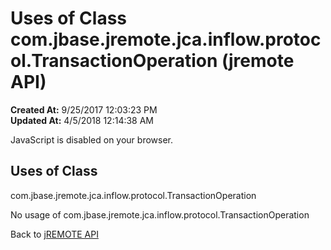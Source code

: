 # Uses of Class com.jbase.jremote.jca.inflow.protocol.TransactionOperation (jremote API)

**Created At:** 9/25/2017 12:03:23 PM  
**Updated At:** 4/5/2018 12:14:38 AM  

<script type="text/javascript"><!--
    try {
        if (location.href.indexOf('is-external=true') == -1) {
            parent.document.title="Uses of Class com.jbase.jremote.jca.inflow.protocol.TransactionOperation (jremote   API)";
        }
    }
    catch(err) {
    }
//--></script><noscript><div>JavaScript is disabled on your browser.</div></noscript><!-- ========= START OF TOP NAVBAR ======= -->
<!--   -->

<script type="text/javascript"><!--
  allClassesLink = document.getElementById("allclasses_navbar_top");
  if(window==top) {
    allClassesLink.style.display = "block";
  }
  else {
    allClassesLink.style.display = "none";
  }
  //--></script>
<!--   -->
<!-- ========= END OF TOP NAVBAR ========= -->
## Uses of Class
com.jbase.jremote.jca.inflow.protocol.TransactionOperation

No usage of com.jbase.jremote.jca.inflow.protocol.TransactionOperation
<!-- ======= START OF BOTTOM NAVBAR ====== -->
<!--   -->


Back to [jREMOTE API](com_jbase_jremote_package-summary)
